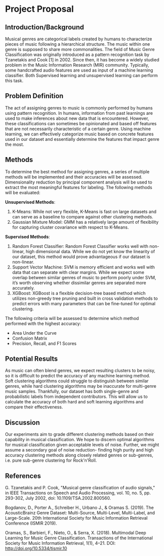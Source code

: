 # Project Proposal

## Introduction/Background
Musical genres are categorical labels created by humans to characterize pieces of music following a hierarchical structure. The music within one genre is supposed to share more commonalities. The field of Music Genre Classification was originally introduced as a pattern recognition task by Tzanetakis and Cook [1] in 2002. Since then, it has become a widely studied problem in the Music Information Research (MIR) community. Typically, some handcrafted audio features are used as input of a machine learning classifier. Both Supervised learning and unsupervised learning can perform this task.


## Problem Definition
The act of assigning genres to music is commonly performed by humans using pattern recognition. In humans, information from past learnings are used to make inferences about new data that is encountered. However, these classifications can sometimes be opinionated and based off features that are not necessarily characteristic of a certain genre. Using machine learning, we can effectively categorize music based on concrete features used in our dataset and essentially determine the features that impact genre the most.

## Methods
To determine the best method for assigning genres, a series of multiple methods will be implemented and their accuracies will be assessed. Dimensionality reduction by principal component analysis will be used to extract the most meaningful features for labeling. The following methods will be evaluated:

**Unsupervised Methods**:
1. K-Means: While not very flexible, K-Means is fast on large datasets and can serve as a baseline to compare against other clustering methods.
1. Gaussian Mixture Model: GMM has a relatively large amount of flexibility for capturing cluster covariance with respect to K-Means.

**Supervised Methods**:
1. Random Forest Classifier: Random Forest Classifier works well with non-linear, high dimensional data. While we do not yet know the linearity of our dataset, this method would prove advantageous if our dataset is non-linear.
1. Support Vector Machine: SVM is memory efficient and works well with data that can separate with clear margins. While we expect some overlap between similar genres of music to perform poorly under SVM, it’s worth observing whether dissimilar genres are separated more accurately.
1. XGBoost: XGBoost is a flexible decision-tree based method which utilizes non-greedy tree pruning and built in cross validation methods to predict errors with many parameters that can be fine-tuned for optimal clustering.

The following criteria will be assessed to determine which method performed with the highest accuracy:

* Area Under the Curve
* Confusion Matrix
* Precision, Recall, and F1 Scores


## Potential Results
As music can often blend genres, we expect resulting clusters to be noisy, so it is difficult to predict the accuracy of any machine learning method. Soft clustering algorithms could struggle to distinguish between similar genres, while hard clustering algorithms may be inaccurate for multi-genre music samples. Thankfully, our dataset has both single-genre and probabilistic labels from independent contributors. This will allow us to calculate the accuracy of both hard and soft learning algorithms and compare their effectiveness.

## Discussion
Our experiments aim to grade different clustering methods based on their capability in musical classification. We hope to discern optimal algorithms for musical classification given acceptable levels of noise. Further, we might assume a secondary goal of noise reduction- finding high purity and high accuracy clustering methods along closely related genres or sub-genres, i.e. pure sub-genre clustering for Rock'n'Roll.

## References
G. Tzanetakis and P. Cook, "Musical genre classification of audio signals," in IEEE Transactions on Speech and Audio Processing, vol. 10, no. 5, pp. 293-302, July 2002, doi: 10.1109/TSA.2002.800560.

Bogdanov, D., Porter A., Schreiber H., Urbano J., & Oramas S. (2019).
The AcousticBrainz Genre Dataset: Multi-Source, Multi-Level, Multi-Label, and Large-Scale.
20th International Society for Music Information Retrieval Conference (ISMIR 2019).

Oramas, S., Barbieri, F., Nieto, O., & Serra, X. (2018). Multimodal Deep Learning for Music Genre Classification. Transactions of the International Society for Music Information Retrieval, 1(1), 4–21. DOI: http://doi.org/10.5334/tismir.10
